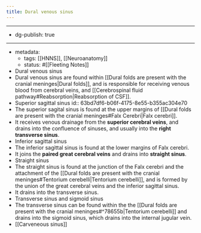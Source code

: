 ```yaml
---
title: Dural venous sinus
---
```


- --
- dg-publish: true
- --
- metadata:
	- tags: [[HNNS]], [[Neuroanatomy]]
	- status: #[[Fleeting Notes]]
- Dural venous sinus
- Dural venous sinus are found within [[Dural folds are present with the cranial meninges|Dural folds]], and is responsible for receiving venous blood from cerebral veins, and [[Cerebrospinal fluid pathway#Reabsorption|Reabsorption of CSF]].
- Superior sagittal sinus
  id:: 63bd7df6-b06f-4175-8e55-b355ac304e70
- The superior sagital sinus is found at the upper margins of [[Dural folds are present with the cranial meninges#Falx Cerebri|Falx cerebri]].
- It receives venous drainage from the **superior cerebral veins**, and drains into the confluence of sinuses, and usually into the **right transverse sinus**.
- Inferior sagittal sinus
- The inferior sagittal sinus is found at the lower margins of Falx cerebri.
- It joins the **paired great cerebral veins** and drains into **straight sinus**.
- Straight sinus
- The straight sinus is found at the junction of the Falx cerebri and the attachment of the [[Dural folds are present with the cranial meninges#Tentorium cerebelli|Tentorium cerebelli]], and is formed by the union of the great cerebral veins and the inferior sagittal sinus.
- It drains into the transverse sinus.
- Transverse sinus and sigmoid sinus
- The transverse sinus can be found within the the [[Dural folds are present with the cranial meninges#^78655b|Tentorium cerebelli]] and drains into the sigmoid sinus, which drains into the internal jugular vein.
- [[Carveneous sinus]]
